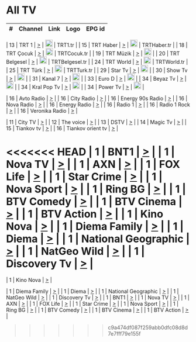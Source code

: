 <h1>All TV</h1>

| #   | Channel        | Link  | Logo | EPG id |
|:---:|:--------------:|:-----:|:----:|:------:|

| 13  | TRT 1            | [>](https://tv-trt1.medya.trt.com.tr/master.m3u8) | <img height="20" src="https://i.imgur.com/j786OLG.png"/> | TRT1.tr |
| 15  | TRT Haber        | [>](https://tv-trthaber.medya.trt.com.tr/master.m3u8) | <img height="20" src="https://i.imgur.com/OVfo8Ab.png"/> | TRTHaber.tr |
| 18  | TRT Çocuk        | [>](https://tv-trtcocuk.medya.trt.com.tr/master.m3u8) | <img height="20" src="https://i.imgur.com/QLFmD6d.png"/> | TRTCocuk.tr |
| 19  | TRT Müzik        | [>](https://tv-trtmuzik.medya.trt.com.tr/master.m3u8) | <img height="20" src="https://i.imgur.com/fIVFCEd.png"/> |
| 20  | TRT Belgesel     | [>](https://tv-trtbelgesel.medya.trt.com.tr/master.m3u8) | <img height="20" src="https://i.imgur.com/MGO87pe.png"/> | TRTBelgesel.tr |
| 24  | TRT World        | [>](https://tv-trtworld.medya.trt.com.tr/master.m3u8) | <img height="20" src="https://i.imgur.com/JEA2xpv.png"/> | TRTWorld.tr |
| 25  | TRT Türk         | [>](https://tv-trtturk.medya.trt.com.tr/master.m3u8) | <img height="20" src="https://i.imgur.com/OSTOQNw.png"/> | TRTTurk.tr |
| 29  | Star Tv   | [>](https://dogus-live.daioncdn.net/startv/startv_360p.m3u8) | <img height="20" src="https://i.imgur.com/IebUZx1.png"/> |
| 30  | Show Tv     | [>](https://ciner-live.daioncdn.net/showtv/showtv.m3u8) | <img height="20" src="https://i.imgur.com/IebUZx1.png"/> |
| 31  | Kanal 7     | [>](https://kanal7-live.daioncdn.net/kanal7/kanal7.m3u8) | <img height="20" src="https://i.imgur.com/IebUZx1.png"/> |
| 33  | Euro D    | [>](https://www.youtube.com/user/KanalD/live) | <img height="20" src="https://i.imgur.com/IebUZx1.png"/> |
| 34  | Beyaz Tv     | [>](https://beyaztv-live.daioncdn.net/beyaztv/beyaztv.m3u8) | <img height="20" src="https://i.imgur.com/IebUZx1.png"/> |
| 34  | Kral Pop Tv     | [>](https://www.youtube.com/watch?v=GuFTuKoXepw) | <img height="20" src="https://i.imgur.com/IebUZx1.png"/> |
| 34  | Power Tv     | [>](https://livetv.powerapp.com.tr/powerTV/powerhd.smil/chunklist.m3u8) | <img height="20" src="https://i.imgur.com/IebUZx1.png"/> |

| 16  | Avto Radio | [>](http://stream.metacast.eu/avtoradio.mp3.m3u) |
| 16  | City Radio | [>](http://stream.metacast.eu/city.aac.m3u) |
| 16  | Energy 90s Radio | [>](http://stream.metacast.eu/energy-90s.m3u) |
| 16  | Nova Radio | [>](http://stream.metacast.eu/nova.aac.m3u) |
| 16  | Energy Radio | [>](http://stream.metacast.eu/nrj.aac.m3u) |
| 16  | Radio 1 | [>](http://stream.metacast.eu/radio1.aac.m3u) |
| 16  | Radio 1 Rock | [>](http://stream.metacast.eu/radio1rock.aac.m3u) |
| 16  | Veronika Radio | [>](http://stream.metacast.eu/veronika.aac.m3u) |

| 11  | City TV | [>](https://tv.city.bg/play/tshls/citytv/index.m3u8) |
| 12  | The voice | [>](https://bss1.neterra.tv/thevoice/thevoice.m3u8) |
| 13  | DSTV | [>](http://46.249.95.140:8081/hls/data.m3u8) |
| 14  | Magic Tv | [>](https://bss1.neterra.tv/magictv/magictv.m3u8) |
| 15  | Tiankov tv | [>](https://streamer103.neterra.tv/tiankov-folk/live.m3u8) |
| 16  | Tiankov orient tv | [>](https://streamer103.neterra.tv/tiankov-orient/live.m3u8) |

<<<<<<< HEAD
| 1 | BNT1 | [>](https://ymkaya.xyz:46829/tv/bnt1/playlist.m3u8?wmsAuthSign=c2VydmVyX3RpbWU9Mi8yNS8yMDI1IDE6Mzk6MjUgUE0maGFzaF92YWx1ZT1PT3NOR1hpQ3JQanRlZXN0c0xmY0hRPT0mdmFsaWRtaW51dGVzPTYw) |
| 1 | Nova TV | [>](https://ymkaya.xyz:46829/tv/novatv/playlist.m3u8?wmsAuthSign=c2VydmVyX3RpbWU9Mi8yNS8yMDI1IDE6Mzk6MzUgUE0maGFzaF92YWx1ZT04WUtTRk1QdlZoRlJpYUx0MmhkMEhBPT0mdmFsaWRtaW51dGVzPTYw) |
| 1 | AXN | [>](https://ymkaya.xyz:46829/tv/axn/playlist.m3u8?wmsAuthSign=c2VydmVyX3RpbWU9Mi8yNS8yMDI1IDE6Mzk6NDYgUE0maGFzaF92YWx1ZT1LZkd2TXR3S1hHMkpCZ3kxdzByUVhRPT0mdmFsaWRtaW51dGVzPTYw) |
| 1 | FOX Life | [>](https://ymkaya.xyz:46829/tv/foxlife/playlist.m3u8?wmsAuthSign=c2VydmVyX3RpbWU9Mi8yNS8yMDI1IDE6Mzk6NTYgUE0maGFzaF92YWx1ZT15TlBseGt0Q1pkcFhuQUVNL3FTS0dBPT0mdmFsaWRtaW51dGVzPTYw) |
| 1 | Star Crime | [>](https://ymkaya.xyz:46829/tv/foxcrime/playlist.m3u8?wmsAuthSign=c2VydmVyX3RpbWU9Mi8yNS8yMDI1IDE6NDA6MDYgUE0maGFzaF92YWx1ZT1kc3ZzeG9BMDYyeVl5SVV3cVZ2TEJRPT0mdmFsaWRtaW51dGVzPTYw) |
| 1 | Nova Sport | [>](https://ymkaya.xyz:46829/tv/novasport/playlist.m3u8?wmsAuthSign=c2VydmVyX3RpbWU9Mi8yNS8yMDI1IDE6NDA6MTYgUE0maGFzaF92YWx1ZT1sV0ZESTZZbzNwcEJhM051ZjFwV0pnPT0mdmFsaWRtaW51dGVzPTYw) |
| 1 | Ring BG | [>](https://ymkaya.xyz:46829/tv/ringbg/playlist.m3u8?wmsAuthSign=c2VydmVyX3RpbWU9Mi8yNS8yMDI1IDE6NDA6MjYgUE0maGFzaF92YWx1ZT0zNElJQi9MNlYwNVFkOWw3alUxbVdnPT0mdmFsaWRtaW51dGVzPTYw) |
| 1 | BTV Comedy | [>](https://ymkaya.xyz:46829/tv/btvcomedy/playlist.m3u8?wmsAuthSign=c2VydmVyX3RpbWU9Mi8yNS8yMDI1IDE6NDA6MzYgUE0maGFzaF92YWx1ZT1WTC9mWmxkKzdOZkNJV0lVN1l2b2t3PT0mdmFsaWRtaW51dGVzPTYw) |
| 1 | BTV Cinema | [>](https://ymkaya.xyz:46829/tv/btvcinema/playlist.m3u8?wmsAuthSign=c2VydmVyX3RpbWU9Mi8yNS8yMDI1IDE6NDA6NDcgUE0maGFzaF92YWx1ZT1BUTQ2WGJCYW1ubEF2OXRHNHFZc2JBPT0mdmFsaWRtaW51dGVzPTYw) |
| 1 | BTV Action | [>](https://ymkaya.xyz:46829/tv/btvaction/playlist.m3u8?wmsAuthSign=c2VydmVyX3RpbWU9Mi8yNS8yMDI1IDE6NDA6NTYgUE0maGFzaF92YWx1ZT1WTGRMRUJWUTJFVlpDMFAwdDhCOG53PT0mdmFsaWRtaW51dGVzPTYw) |
| 1 | Kino Nova | [>](https://ymkaya.xyz:46829/tv/kinonova/playlist.m3u8?wmsAuthSign=c2VydmVyX3RpbWU9Mi8yNS8yMDI1IDE6NDE6MDYgUE0maGFzaF92YWx1ZT1yVWxyRGpDVlB2U01RRTJkV3RkMW1RPT0mdmFsaWRtaW51dGVzPTYw) |
| 1 | Diema Family | [>](https://ymkaya.xyz:46829/tv/diemafamily/playlist.m3u8?wmsAuthSign=c2VydmVyX3RpbWU9Mi8yNS8yMDI1IDE6NDE6MTYgUE0maGFzaF92YWx1ZT1ENHcwUlJZSHJLQ3B6YjUzVG42cGVBPT0mdmFsaWRtaW51dGVzPTYw) |
| 1 | Diema | [>](https://ymkaya.xyz:46829/tv/diema/playlist.m3u8?wmsAuthSign=c2VydmVyX3RpbWU9Mi8yNS8yMDI1IDE6NDI6MTAgUE0maGFzaF92YWx1ZT1qY201c3o2S0F2aFRRbThTRFNTNThRPT0mdmFsaWRtaW51dGVzPTYw) |
| 1 | National Geographic | [>](https://ymkaya.xyz:46829/tv/natgeo/playlist.m3u8?wmsAuthSign=c2VydmVyX3RpbWU9Mi8yNS8yMDI1IDE6NDI6MjAgUE0maGFzaF92YWx1ZT1xZzdXZkxaR3JjSkhkZ29kUzVydmZBPT0mdmFsaWRtaW51dGVzPTYw) |
| 1 | NatGeo Wild | [>](https://ymkaya.xyz:46829/tv/natgeowild/playlist.m3u8?wmsAuthSign=c2VydmVyX3RpbWU9Mi8yNS8yMDI1IDE6NDI6MzAgUE0maGFzaF92YWx1ZT1ORmN6ZDBHM21hNm5UR3lOKzZqbGRRPT0mdmFsaWRtaW51dGVzPTYw) |
| 1 | Discovery Tv | [>](https://ymkaya.xyz:46829/tv/discovery/playlist.m3u8?wmsAuthSign=c2VydmVyX3RpbWU9Mi8yNS8yMDI1IDE6NDI6MzkgUE0maGFzaF92YWx1ZT15dUl0L0hTT2J1dmt6WWkxeTE1aUhBPT0mdmFsaWRtaW51dGVzPTYw) |
=======


| 1 | Kino Nova | [>](https://ymkaya.xyz:11336/tv/kinonova/playlist.m3u8?wmsAuthSign=c2VydmVyX3RpbWU9MS8yLzIwMjUgNDo0MDoyMCBBTSZoYXNoX3ZhbHVlPWlFS1FrWEtMMVRFM3l5YklUWUJQUHc9PSZ2YWxpZG1pbnV0ZXM9NjA=) |

| 1 | Diema Family | [>](https://ymkaya.xyz:11336/tv/diemafamily/playlist.m3u8?wmsAuthSign=c2VydmVyX3RpbWU9MS8yLzIwMjUgNDo0MDozMCBBTSZoYXNoX3ZhbHVlPUVUaTVKTldvZTF5WVVCM0YwL21kaXc9PSZ2YWxpZG1pbnV0ZXM9NjA=) |
| 1 | Diema | [>](https://ymkaya.xyz:11336/tv/diema/playlist.m3u8?wmsAuthSign=c2VydmVyX3RpbWU9MS8yLzIwMjUgNDo0MDo0MCBBTSZoYXNoX3ZhbHVlPVlYMWVJT2NuUjNpUTBsaytEUFFOS2c9PSZ2YWxpZG1pbnV0ZXM9NjA=) |
| 1 | National Geographic | [>](https://ymkaya.xyz:11336/tv/natgeo/playlist.m3u8?wmsAuthSign=c2VydmVyX3RpbWU9MS8yLzIwMjUgNDo0MTo0MSBBTSZoYXNoX3ZhbHVlPTJQTlVmcG5nYWx0M013eUhGRGxnd0E9PSZ2YWxpZG1pbnV0ZXM9NjA=) |
| 1 | NatGeo Wild | [>](https://ymkaya.xyz:11336/tv/natgeowild/playlist.m3u8?wmsAuthSign=c2VydmVyX3RpbWU9MS8yLzIwMjUgNDo0MTo1MSBBTSZoYXNoX3ZhbHVlPVl1OXZaTTliN0hGWEN3eDBYd1duNkE9PSZ2YWxpZG1pbnV0ZXM9NjA=) |
| 1 | Discovery Tv | [>](https://ymkaya.xyz:11336/tv/discovery/playlist.m3u8?wmsAuthSign=c2VydmVyX3RpbWU9MS8yLzIwMjUgNDo0MjowMSBBTSZoYXNoX3ZhbHVlPWtBQmdLNlY2RmQwWElzMVYzSDJyVkE9PSZ2YWxpZG1pbnV0ZXM9NjA=) |
| 1 | BNT1 | [>](https://ymkaya.xyz:11336/tv/bnt1/playlist.m3u8?wmsAuthSign=c2VydmVyX3RpbWU9MS8yLzIwMjUgNDozODozOCBBTSZoYXNoX3ZhbHVlPVVrMVlRQXpJWlhYeUh6ZFVpSC9NMUE9PSZ2YWxpZG1pbnV0ZXM9NjA=) |
| 1 | Nova TV | [>](https://ymkaya.xyz:11336/tv/novatv/playlist.m3u8?wmsAuthSign=c2VydmVyX3RpbWU9MS8yLzIwMjUgNDozODo0OCBBTSZoYXNoX3ZhbHVlPUVxQjh1a0ZzYkVGZU8zZDFGTzdreVE9PSZ2YWxpZG1pbnV0ZXM9NjA=) |
| 1 | AXN | [>](https://ymkaya.xyz:11336/tv/axn/playlist.m3u8?wmsAuthSign=c2VydmVyX3RpbWU9MS8yLzIwMjUgNDozODo1OCBBTSZoYXNoX3ZhbHVlPUpkWStGY1hkNXhaOVpPZ0thQ0FZL3c9PSZ2YWxpZG1pbnV0ZXM9NjA=) |
| 1 | FOX Life | [>](https://ymkaya.xyz:11336/tv/foxlife/playlist.m3u8?wmsAuthSign=c2VydmVyX3RpbWU9MS8yLzIwMjUgNDozOToxMCBBTSZoYXNoX3ZhbHVlPWt1ZDc1T3AzYlZDTjJnSy9TU0xJZlE9PSZ2YWxpZG1pbnV0ZXM9NjA=) |
| 1 | Star Crime | [>](https://ymkaya.xyz:11336/tv/foxcrime/playlist.m3u8?wmsAuthSign=c2VydmVyX3RpbWU9MS8yLzIwMjUgNDozOToyMCBBTSZoYXNoX3ZhbHVlPXIwVU45Nm9FR1l2enNkTG9TanBxbmc9PSZ2YWxpZG1pbnV0ZXM9NjA=) |
| 1 | Nova Sport | [>](https://ymkaya.xyz:11336/tv/novasport/playlist.m3u8?wmsAuthSign=c2VydmVyX3RpbWU9MS8yLzIwMjUgNDozOTozMCBBTSZoYXNoX3ZhbHVlPXlSZ0UxazVaM0xhSmc0NmR4T0c1T2c9PSZ2YWxpZG1pbnV0ZXM9NjA=) |
| 1 | Ring BG | [>](https://ymkaya.xyz:11336/tv/ringbg/playlist.m3u8?wmsAuthSign=c2VydmVyX3RpbWU9MS8yLzIwMjUgNDozOTo0MCBBTSZoYXNoX3ZhbHVlPTR4aUlFNHVUYWN4enY1WkVuOFZma2c9PSZ2YWxpZG1pbnV0ZXM9NjA=) |
| 1 | BTV Comedy | [>](https://ymkaya.xyz:11336/tv/btvcomedy/playlist.m3u8?wmsAuthSign=c2VydmVyX3RpbWU9MS8yLzIwMjUgNDozOTo1MCBBTSZoYXNoX3ZhbHVlPUtrMTJ2RHNTTUU1RFp1ZkVOdXFSK3c9PSZ2YWxpZG1pbnV0ZXM9NjA=) |
| 1 | BTV Cinema | [>](https://ymkaya.xyz:11336/tv/btvcinema/playlist.m3u8?wmsAuthSign=c2VydmVyX3RpbWU9MS8yLzIwMjUgNDozOTo1OSBBTSZoYXNoX3ZhbHVlPTZWcU9FZW56cG1NM1lrYy8xNE5NeHc9PSZ2YWxpZG1pbnV0ZXM9NjA=) |
| 1 | BTV Action | [>](https://ymkaya.xyz:11336/tv/btvaction/playlist.m3u8?wmsAuthSign=c2VydmVyX3RpbWU9MS8yLzIwMjUgNDo0MDoxMCBBTSZoYXNoX3ZhbHVlPUlDd0ErRkZVWThyMVZwR3c2REdGZ3c9PSZ2YWxpZG1pbnV0ZXM9NjA=) |
>>>>>>> c9a474df087f259abb0dfc08d8d7e7fff79e155f

